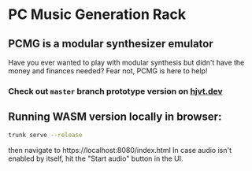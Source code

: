 # PC Music Generation Rack
## PCMG is a modular synthesizer emulator
Have you ever wanted to play with modular synthesis but didn't have the money and finances needed?
Fear not, PCMG is here to help!

### Check out `master` branch prototype version on [hjvt.dev](https://hjvt.dev/pcmg)

## Running WASM version locally in browser:
```sh
trunk serve --release
```
then navigate to https://localhost:8080/index.html
In case audio isn't enabled by itself, hit the "Start audio" button in the UI.
